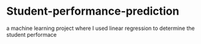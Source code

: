 # Student-performance-prediction
a machine learning project where I used linear regression to determine the student performace
